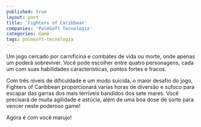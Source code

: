 ```yaml
---
published: true
layout: post
title: 'Fighters of Caribbean'
companies: 'PalmSoft Tecnologia'
categories: Game
tags: palmsoft-tecnologia
---
```

Um jogo cercado por carnificina e combates de vida ou morte, onde apenas um poder&aacute; sobreviver. Voc&ecirc; pode escolher entre quatro personagens, cada um com suas habilidades caracter&iacute;sticas, pontos fortes e fracos. 

 

Com tr&ecirc;s n&iacute;veis de dificuldade e um modo suicida, o maior desafio do jogo, Fighters of Caribbean proporcionar&aacute; varias horas de divers&atilde;o e sufoco para escapar das garras dos mais terr&iacute;veis bandidos dos sete mares. Voc&ecirc; precisar&aacute; de muita agilidade e ast&uacute;cia, al&eacute;m de uma boa dose de sorte para vencer neste poderoso game!

 

Agora &eacute; com voc&ecirc; marujo!
